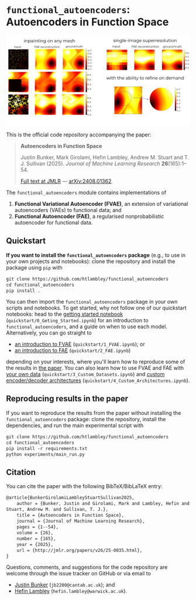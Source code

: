 # `functional_autoencoders`: Autoencoders in Function Space

![FAE](doc/fae.png)

This is the official code repository accompanying the paper:

> **Autoencoders in Function Space** 
>
> Justin Bunker, Mark Girolami, Hefin Lambley, Andrew M. Stuart and T. J. Sullivan (2025).
> *Journal of Machine Learning Research* **26**(165):1–54.
>
> [Full text at JMLR](https://jmlr.org/papers/volume26/25-0035/25-0035.pdf) —  [arXiv:2408.01362](https://arxiv.org/abs/2408.01362).

The `functional_autoencoders` module contains implementations of 
1. **Functional Variational Autoencoder (FVAE)**, an extension of variational autoencoders (VAEs) to functional data; and
2. **Functional Autoencoder (FAE)**, a regularised nonprobabilistic autoencoder for functional data.


## Quickstart

**If you want to install the `functional_autoencoders` package** (e.g., to use in your own projects and notebooks): clone the repository and install the package using `pip` with

    git clone https://github.com/htlambley/functional_autoencoders
    cd functional_autoencoders
    pip install .


You can then import the `functional_autoencoders` package in your own scripts and notebooks.
To get started, why not follow one of our quickstart notebooks:
head to the [getting started notebook](./quickstart/0_Getting_Started.ipynb) (`quickstart/0_Geting_Started.ipynb`) for an introduction to `functional_autoencoders`, and a guide on when to use each model.
Alternatively, you can go straight to

- [an introduction to FVAE](./quickstart/1_FVAE.ipynb) (`quickstart/1_FVAE.ipynb`); or
- [an introduction to FAE](./quickstart/2_FAE.ipynb) (`quickstart/2_FAE.ipynb`)

depending on your interests, where you'll learn how to reproduce some of the results in [the paper](https://arxiv.org/abs/2408.01362).
You can also learn how to use FVAE and FAE with [your own data](./quickstart/3_Custom_Datasets.ipynb) (`quickstart/3_Custom_Datasets.ipynb`) and [custom encoder/decoder architectures](./quickstart/4_Custom_Architectures.ipynb) (`quickstart/4_Custom_Architectures.ipynb`).

## Reproducing results in the paper

If you want to reproduce the results from the paper without installing the `functional_autoencoders` package:
clone the repository, install the dependencies, and run the main experimental script with

    git clone https://github.com/htlambley/functional_autoencoders
    cd functional_autoencoders
    pip install -r requirements.txt
    python experiments/main_run.py


## Citation

You can cite the paper with the following BibTeX/BibLaTeX entry:

    @article{BunkerGirolamiLambleyStuartSullivan2025,
        author = {Bunker, Justin and Girolami, Mark and Lambley, Hefin and Stuart, Andrew M. and Sullivan, T. J.},
        title = {Autoencoders in Function Space},
        journal = {Journal of Machine Learning Research},
        pages = {1--54}, 
        volume = {26},
        number = {165},
        year = {2025},
        url = {http://jmlr.org/papers/v26/25-0035.html},
    }

Questions, comments, and suggestions for the code repository are welcome through the issue tracker on GitHub or via email to
- [Justin Bunker](https://www.eng.cam.ac.uk/profiles/jb2200) (`jb2200@cantab.ac.uk`); and
- [Hefin Lambley](https://warwick.ac.uk/htlambley) (`hefin.lambley@warwick.ac.uk`).
